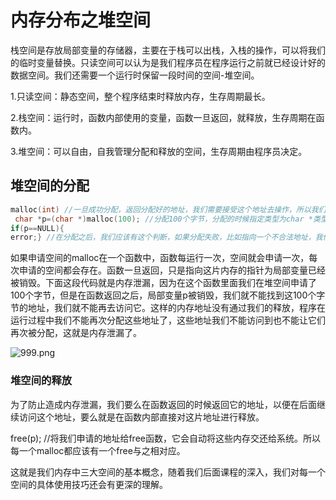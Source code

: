 # 内存分布之堆空间

栈空间是存放局部变量的存储器，主要在于栈可以出栈，入栈的操作，可以将我们的临时变量替换。只读空间可以认为是我们程序员在程序运行之前就已经设计好的数据空间。我们还需要一个运行时保留一段时间的空间-堆空间。

1.只读空间：静态空间，整个程序结束时释放内存，生存周期最长。

2.栈空间：运行时，函数内部使用的变量，函数一旦返回，就释放，生存周期在函数内。

3.堆空间：可以自由，自我管理分配和释放的空间，生存周期由程序员决定。

## 堆空间的分配

```c
malloc(int) //一旦成功分配，返回分配好的地址，我们需要接受这个地址去操作，所以我们用一个指针去接收这个地址。对于这个地址的读法，由程序员自由把握。输入参数指定分配的大小，单位是字节。
 char *p=(char *)malloc(100); //分配100个字节，分配的时候指定类型为char *类型，所以就可以存储100个字符。
if(p==NULL){
error;} //在分配之后，我们应该有这个判断，如果分配失败，比如指向一个不合法地址，我们就可以判断然后进行一些操作。
```

如果申请空间的malloc在一个函数中，函数每运行一次，空间就会申请一次，每次申请的空间都会存在。函数一旦返回，只是指向这片内存的指针为局部变量已经被销毁。下面这段代码就是内存泄漏，因为在这个函数里面我们在堆空间申请了100个字节，但是在函数返回之后，局部变量p被销毁，我们就不能找到这100个字节的地址，我们就不能再去访问它。这样的内存地址没有通过我们的释放，程序在运行过程中我们不能再次分配这些地址了，这些地址我们不能访问到也不能让它们再次被分配，这就是内存泄漏了。

![999.png](http://www.maiziedu.com/uploads/new_img/lIFzdqeraMJoABH0AV.png)

### 堆空间的释放

为了防止造成内存泄漏，我们要么在函数返回的时候返回它的地址，以便在后面继续访问这个地址，要么就是在函数内部直接对这片地址进行释放。

free(p); //将我们申请的地址给free函数，它会自动将这些内存交还给系统。所以每一个malloc都应该有一个free与之相对应。

这就是我们内存中三大空间的基本概念，随着我们后面课程的深入，我们对每一个空间的具体使用技巧还会有更深的理解。